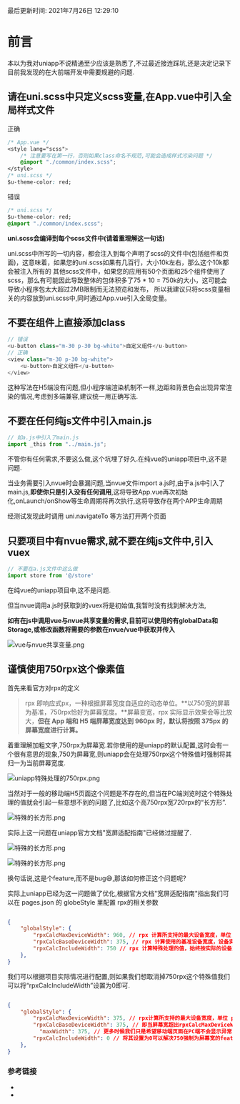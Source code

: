 最后更新时间: 2021年7月26日 12:29:10

# 前言

本以为我对uniapp不说精通至少应该是熟悉了,不过最近接连踩坑,还是决定记录下目前我发现的在大前端开发中需要规避的问题.

## 请在uni.scss中只定义scss变量,在App.vue中引入全局样式文件

正确

```css
/* App.vue */
<style lang="scss">
	/* 注意要写在第一行，否则如果class命名不规范,可能会造成样式污染问题 */
	@import "./common/index.scss";
</style>
/* uni.scss */
$u-theme-color: red;
```

错误

```css
/* uni.scss */
$u-theme-color: red;
@import "./common/index.scss";
```

**uni.scss会编译到每个scss文件中(请着重理解这一句话)**

uni.scss中所写的一切内容，都会注入到每个声明了scss的文件中(包括组件和页面)，这意味着，如果您的uni.scss如果有几百行，大小10k左右，那么这个10k都会被注入所有的 其他scss文件中，如果您的应用有50个页面和25个组件使用了scss，那么有可能因此导致整体的包体积多了75 * 10 = 750k的大小，这可能会导致小程序包太大超过2MB限制而无法预览和发布， 所以我建议只将scss变量相关的内容放到uni.scss中,同时通过App.vue引入全局变量。

## 不要在组件上直接添加class

```js
// 错误
<u-button class="m-30 p-30 bg-white">自定义组件</u-button>
// 正确
<view class="m-30 p-30 bg-white">
	<u-button>自定义组件</u-button>
</view>
```

这种写法在H5端没有问题,但小程序端渲染机制不一样,边距和背景色会出现异常渲染的情况,考虑到多端兼容,建议统一用正确写法.

## 不要在任何纯js文件中引入main.js

```js
// 如a.js中引入了main.js
import _this from "../main.js"; 
```

不管你有任何需求,不要这么做,这个坑埋了好久.在纯vue的uniapp项目中,这不是问题.

当业务需要引入nvue时会暴漏问题,当nvue文件import a.js时,由于a.js中引入了main.js,**即使你只是引入没有任何调用**,这将导致App.vue再次初始化,onLaunch/onShow等生命周期将再次执行,这将导致存在两个APP生命周期

经测试发现此时调用  uni.navigateTo 等方法打开两个页面

## 只要项目中有nvue需求,就不要在纯js文件中,引入vuex

```javascript
// 不要在a.js文件中这么做
import store from '@/store'
```

在纯vue的uniapp项目中,这不是问题.

但当nvue调用a.js时获取到的vuex将是初始值,我暂时没有找到解决方法,

**如有在js中调用vue与nvue共享变量的需求,目前可以使用的有globalData和Storage,或修改函数将需要的参数在nvue/vue中获取并传入**

![vue与nvue共享变量.png][1]

## 谨慎使用750rpx这个像素值

首先来看官方对rpx的定义

> rpx 即响应式px，一种根据屏幕宽度自适应的动态单位。**以750宽的屏幕为基准，750rpx恰好为屏幕宽度。**屏幕变宽，rpx 实际显示效果会等比放大，**但在 App 端和 H5 端屏幕宽度达到 960px 时，默认将按照 375px 的屏幕宽度进行计算。**

着重理解加粗文字,750rpx为屏幕宽.若你使用的是uniapp的默认配置,这时会有一个很有意思的现象,750为屏幕宽,则uniapp会在处理750rpx这个特殊值时强制将其归一为当前屏幕宽度.

![uniapp特殊处理的750rpx.png][2]

当然对于一般的移动端H5页面这个问题是不存在的,但当在PC端浏览时这个特殊处理的值就会引起一些意想不到的问题了,比如这个高750rpx宽720rpx的“长方形”.

![特殊的长方形.png][3]

实际上这一问题在uniapp官方文档"宽屏适配指南"已经做过提醒了.

![特殊的长方形.png][4]

![特殊的长方形.png][5]

换句话说,这是个feature,而不是bug😅,那该如何修正这个问题呢?

实际上uniapp已经为这一问题做了优化,根据官方文档"宽屏适配指南"指出我们可以在 pages.json 的 globeStyle 里配置 rpx的相关参数

```json

{  
	"globalStyle": {    
		"rpxCalcMaxDeviceWidth": 960, // rpx 计算所支持的最大设备宽度，单位 px，默认值为 960
		"rpxCalcBaseDeviceWidth": 375, // rpx 计算使用的基准设备宽度，设备实际宽度超出 rpx 计算所支持的最大设备宽度时将按基准宽度计算，单位 px，默认值为 375
		"rpxCalcIncludeWidth": 750 // rpx 计算特殊处理的值，始终按实际的设备宽度计算，单位 rpx，默认值为 750
	}, 
}

```

我们可以根据项目实际情况进行配置,则如果我们想取消掉750rpx这个特殊值我们可以将“rpxCalcIncludeWidth”设置为0即可.

```json

{  
	"globalStyle": {    
		"rpxCalcMaxDeviceWidth": 375, // rpx计算所支持的最大设备宽度，单位 px，默认值为 960
		"rpxCalcBaseDeviceWidth": 375, // 即当屏幕宽超出rpxCalcMaxDeviceWidth配置宽后，将使用此参数为基础适配rpx
          "maxWidth": 375, // 更多时候我们只是希望移动端页面在PC端不会显示异常，因此我建议上述参数配合maxWidth参数使用，该参数理论上应该与rpxCalcBaseDeviceWidth保持一致，这个参数可以限制body的最大宽度，单位 px，默认1190
		"rpxCalcIncludeWidth": 0 // 将其设置为0可以解决750强制为屏幕宽的feature问题
	}, 
}

```

### 参考链接

- [uniapp尺寸单位]:https://uniapp.dcloud.io/frame?id=%e5%b0%ba%e5%af%b8%e5%8d%95%e4%bd%8d
- [宽屏适配指南]:https://uniapp.dcloud.io/adapt?id=_3-%e5%86%85%e5%ae%b9%e7%bc%a9%e6%94%be%e6%8b%89%e4%bc%b8%e7%9a%84%e5%a4%84%e7%90%86

[1]: /static/img/uniapp踩坑记录/1.png
[2]: /static/img/uniapp踩坑记录/2.png
[3]: /static/img/uniapp踩坑记录/3.png
[4]: /static/img/uniapp踩坑记录/4.png
[5]: /static/img/uniapp踩坑记录/5.png